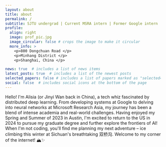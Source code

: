```yaml
---
layout: about
title: about
permalink: /
subtitle: SJTU undergrad | Current MSRA intern | Former Google intern
profile:
  align: right
  image: prof_pic.jpg
  image_circular: false # crops the image to make it circular
  more_info: >
    <p>800 Dongchuan Road </p>
    <p>Minhang District </p>
    <p>Shanghai, China </p>

news: true  # includes a list of news items
latest_posts: true  # includes a list of the newest posts
selected_papers: false # includes a list of papers marked as "selected={true}"
social: false  # includes social icons at the bottom of the page
---
```


Hello! I'm Alisia (or Jinyi Wan back in China), a tech whiz fascinated by distributed deep learning. From developing systems at Google to delving into neural networks at Microsoft Research Asia, my journey has been a blend of intense academia and real-world challenges. Having enjoyed my Spring and Summer of 2023 in Austin, I'm excited to return to the US in 2024 to pursue my graduate degree and further explore the frontiers of AI!  When I'm not coding, you'll find me planning my next adventure – ice climbing this winter at Sichuan's breathtaking 双桥沟. Welcome to my corner of the internet! 🏔️✨
